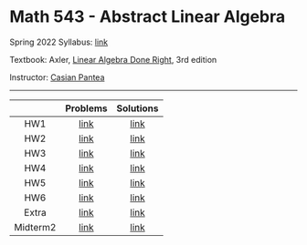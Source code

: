 # Math 543 - Abstract Linear Algebra
Spring 2022
Syllabus: [link](./syllabus.pdf)

Textbook: Axler, [Linear Algebra Done Right](https://linear.axler.net/), 3rd edition

Instructor: [Casian Pantea](http://math.wvu.edu/~capantea/)

---

|  | Problems | Solutions |
| :---:|:---:|:---:|
| HW1 | [link](./Homeworks/HW1_p.pdf) | [link](./Homeworks/HW1.pdf) |
| HW2 | [link](./Homeworks/HW2_p.pdf) | [link](./Homeworks/HW2.pdf) |
| HW3 | [link](./Homeworks/HW3_p.pdf) | [link](./Homeworks/HW3.pdf) |
| HW4 | [link](./Homeworks/HW4_p.pdf) | [link](./Homeworks/HW4.pdf) |
| HW5 | [link](./Homeworks/HW5_p.pdf) | [link](./Homeworks/HW5.pdf) |
| HW6 | [link](./Homeworks/HW6_p.pdf) | [link](./Homeworks/HW6.pdf) |
| Extra | [link](./Homeworks/extra.pdf) | [link](./Homeworks/extra.pdf) |
| Midterm2 | [link](./Homeworks/MT2_p.pdf.pdf) | [link](./Homeworks/MT2.pdf) |

